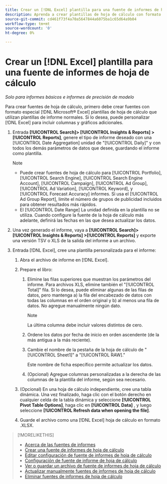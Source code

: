 ```yaml
---
title: Crear un [!DNL Excel] plantilla para una fuente de informes de hoja de cálculo
description: Aprenda a crear plantillas de hoja de cálculo con formato especial.
source-git-commit: cd461f73f4a70a5647844a6075ba1c65d64a9b04
workflow-type: tm+mt
source-wordcount: '0'
ht-degree: 0%

---
```


# Crear un [!DNL Excel] plantilla para una fuente de informes de hoja de cálculo

*Solo para informes básicos e informes de precisión de modelo*

Para crear fuentes de hoja de cálculo, primero debe crear fuentes con formato especial [!DNL Microsoft® Excel] plantillas de hoja de cálculo que utilizan plantillas de informe normales. Si lo desea, puede personalizar [!DNL Excel] para incluir columnas y gráficos adicionales.

1. Entrada **[!UICONTROL Search]> [!UICONTROL Insights & Reports] >[!UICONTROL Reports]**, genere el tipo de informe deseado con una [!UICONTROL Date Aggregation] unidad de &quot;[!UICONTROL Daily]&quot; y con todos los demás parámetros de datos que desee, guardando el informe como plantilla.

   >[!NOTE]
   >
   > * Puede crear fuentes de hoja de cálculo para [!UICONTROL Portfolio], [!UICONTROL Search Engine], [!UICONTROL Search Engine Account], [!UICONTROL Campaign], [!UICONTROL Ad Group], [!UICONTROL Ad Variation], [!UICONTROL Keyword], y [!UICONTROL Forecast Accuracy] informes. Si usa el [!UICONTROL Ad Group Report], limite el número de grupos de publicidad incluidos para obtener resultados más rápidos.
   > * El [!UICONTROL Date Range] La unidad definida en la plantilla no se utiliza. Cuando configure la fuente de la hoja de cálculo más adelante, definirá las fechas en las que desea actualizar los datos.


1. Una vez generado el informe, vaya a **[!UICONTROL Search]> [!UICONTROL Insights & Reports] >[!UICONTROL Reports]** y exporte una versión TSV o XLS de la salida del informe a un archivo.

1. Entrada [!DNL Excel], cree una plantilla personalizada para el informe:

   1. Abra el archivo de informe en [!DNL Excel].

   1. Prepare el libro:

      1. Elimine las filas superiores que muestran los parámetros del informe. Para archivos XLS, elimine también el &quot;[!UICONTROL Total]&quot; fila. Si lo desea, puede eliminar algunas de las filas de datos, pero mantenga a) la fila del encabezado de datos con todas las columnas en el orden original y b) al menos una fila de datos. No agregue manualmente ningún dato.

         >[!NOTE]
         >
         > La última columna debe incluir valores distintos de cero.

      2. Ordene los datos por fecha de inicio en orden ascendente (de la más antigua a la más reciente).

      3. Cambie el nombre de la pestaña de la hoja de cálculo de &quot;[!UICONTROL Sheet1]&quot; a &quot;[!UICONTROL RAW].&quot;

         Este nombre de ficha específico permite actualizar los datos.

      4. (Opcional) Agregue columnas personalizadas a la derecha de las columnas de la plantilla del informe, según sea necesario.
   1. (Opcional) En una hoja de cálculo independiente, cree una tabla dinámica. Una vez finalizado, haga clic con el botón derecho en cualquier celda de la tabla dinámica y seleccione **[!UICONTROL Pivot Table Options]**, haga clic en **[!UICONTROL Data]** , y luego seleccione **[!UICONTROL Refresh data when opening the file]**.

   1. Guarde el archivo como una [!DNL Excel] hoja de cálculo en formato .XLSX.


>[!MORELIKETHIS]
>
>* [Acerca de las fuentes de informes](spreadsheet-feed-about.md)
>* [Crear una fuente de informes de hoja de cálculo](spreadsheet-feed-create.md)
>* [Editar configuración de fuente de informes de hoja de cálculo](spreadsheet-feed-edit.md)
>* [Configuración de fuente de informe de hoja de cálculo](spreadsheet-feed-settings.md)
>* [Ver o guardar un archivo de fuente de informes de hoja de cálculo](spreadsheet-feed-view-or-save.md)
>* [Actualizar manualmente fuentes de informes de hoja de cálculo](spreadsheet-feed-refresh.md)
>* [Eliminar fuentes de informes de hoja de cálculo](spreadsheet-feed-delete.md)

